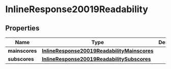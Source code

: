 
# InlineResponse20019Readability

## Properties
Name | Type | Description | Notes
------------ | ------------- | ------------- | -------------
**mainscores** | [**InlineResponse20019ReadabilityMainscores**](InlineResponse20019ReadabilityMainscores.md) |  |  [optional]
**subscores** | [**InlineResponse20019ReadabilitySubscores**](InlineResponse20019ReadabilitySubscores.md) |  |  [optional]



